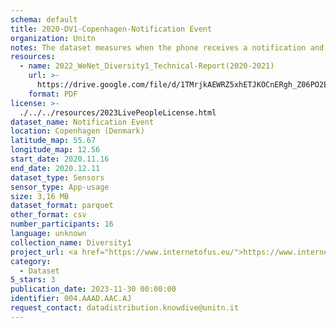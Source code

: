 ```yaml
---
schema: default
title: 2020-DV1-Copenhagen-Notification Event
organization: Unitn
notes: The dataset measures when the phone receives a notification and when it is dismissed by the user. It is part of Wenet Diversity 1 data collection, which contains data about the everyday life activities of students coming from 8 different universities located in China, Denmark, India, Italy, Mexico, Mongolia, Paraguay and UK. The data were collected via questionnaires, data coming from 27 smartphone sensors associated to thousand self-reported annotations over a period of 4 weeks.
resources:
  - name: 2022_WeNet_Diversity1_Technical-Report(2020-2021)
    url: >-
      https://drive.google.com/file/d/1TMrjkAEWRZ5xhETJKOCnERgh_Z06PO2E/view?usp=drive_link
    format: PDF
license: >-
  ./../../resources/2023LivePeopleLicense.html
dataset_name: Notification Event
location: Copenhagen (Denmark)
latitude_map: 55.67
longitude_map: 12.56
start_date: 2020.11.16
end_date: 2020.12.11
dataset_type: Sensors
sensor_type: App-usage
size: 3,16 MB
dataset_format: parquet
other_format: csv
number_participants: 16
language: unknown
collection_name: Diversity1
project_url: <a href="https://www.internetofus.eu/">https://www.internetofus.eu/</a>
category:
  - Dataset
5_stars: 3
publication_date: 2023-11-30 00:00:00
identifier: 004.AAAD.AAC.AJ
request_contact: datadistribution.knowdive@unitn.it
---
```

